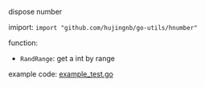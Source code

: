dispose number

imiport: `import "github.com/hujingnb/go-utils/hnumber"`

function: 

* `RandRange`: get a int by range

example code: [example_test.go](./example_test.go)